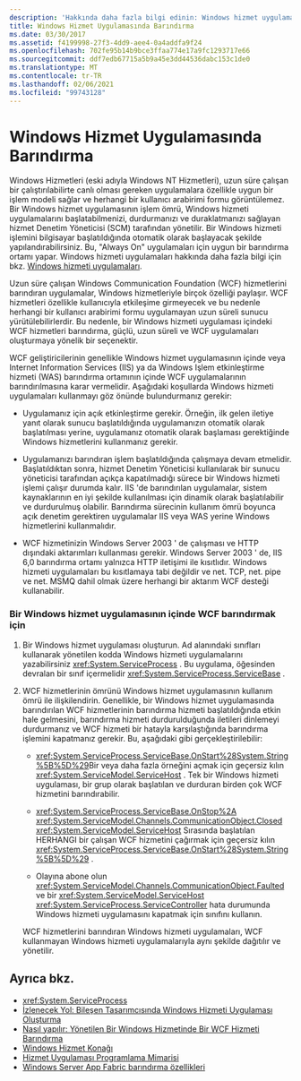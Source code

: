 ```yaml
---
description: 'Hakkında daha fazla bilgi edinin: Windows hizmet uygulamasında barındırma'
title: Windows Hizmet Uygulamasında Barındırma
ms.date: 03/30/2017
ms.assetid: f4199998-27f3-4dd9-aee4-0a4addfa9f24
ms.openlocfilehash: 702fe95b14b9bce3ffaa774e17a9fc1293717e66
ms.sourcegitcommit: ddf7edb67715a5b9a45e3dd44536dabc153c1de0
ms.translationtype: MT
ms.contentlocale: tr-TR
ms.lasthandoff: 02/06/2021
ms.locfileid: "99743128"
---
```

# <a name="hosting-in-a-windows-service-application"></a>Windows Hizmet Uygulamasında Barındırma

Windows Hizmetleri (eski adıyla Windows NT Hizmetleri), uzun süre çalışan bir çalıştırılabilirte canlı olması gereken uygulamalara özellikle uygun bir işlem modeli sağlar ve herhangi bir kullanıcı arabirimi formu görüntülemez. Bir Windows hizmet uygulamasının işlem ömrü, Windows hizmeti uygulamalarını başlatabilmenizi, durdurmanızı ve duraklatmanızı sağlayan hizmet Denetim Yöneticisi (SCM) tarafından yönetilir. Bir Windows hizmeti işlemini bilgisayar başlatıldığında otomatik olarak başlayacak şekilde yapılandırabilirsiniz. Bu, "Always On" uygulamaları için uygun bir barındırma ortamı yapar. Windows hizmeti uygulamaları hakkında daha fazla bilgi için bkz. [Windows hizmeti uygulamaları](https://go.microsoft.com/fwlink/?LinkId=89450).  
  
 Uzun süre çalışan Windows Communication Foundation (WCF) hizmetlerini barındıran uygulamalar, Windows hizmetleriyle birçok özelliği paylaşır. WCF hizmetleri özellikle kullanıcıyla etkileşime girmeyecek ve bu nedenle herhangi bir kullanıcı arabirimi formu uygulamayan uzun süreli sunucu yürütülebilirlerdir. Bu nedenle, bir Windows hizmeti uygulaması içindeki WCF hizmetleri barındırma, güçlü, uzun süreli ve WCF uygulamaları oluşturmaya yönelik bir seçenektir.  
  
 WCF geliştiricilerinin genellikle Windows hizmet uygulamasının içinde veya Internet Information Services (IIS) ya da Windows Işlem etkinleştirme hizmeti (WAS) barındırma ortamının içinde WCF uygulamalarının barındırılmasına karar vermelidir. Aşağıdaki koşullarda Windows hizmeti uygulamaları kullanmayı göz önünde bulundurmanız gerekir:  
  
- Uygulamanız için açık etkinleştirme gerekir. Örneğin, ilk gelen iletiye yanıt olarak sunucu başlatıldığında uygulamanızın otomatik olarak başlatılması yerine, uygulamanız otomatik olarak başlaması gerektiğinde Windows hizmetlerini kullanmanız gerekir.  
  
- Uygulamanızı barındıran işlem başlatıldığında çalışmaya devam etmelidir. Başlatıldıktan sonra, hizmet Denetim Yöneticisi kullanılarak bir sunucu yöneticisi tarafından açıkça kapatılmadığı sürece bir Windows hizmeti işlemi çalışır durumda kalır. IIS 'de barındırılan uygulamalar, sistem kaynaklarının en iyi şekilde kullanılması için dinamik olarak başlatılabilir ve durdurulmuş olabilir. Barındırma sürecinin kullanım ömrü boyunca açık denetim gerektiren uygulamalar IIS veya WAS yerine Windows hizmetlerini kullanmalıdır.  
  
- WCF hizmetinizin Windows Server 2003 ' de çalışması ve HTTP dışındaki aktarımları kullanması gerekir. Windows Server 2003 ' de, IIS 6,0 barındırma ortamı yalnızca HTTP iletişimi ile kısıtlıdır. Windows hizmeti uygulamaları bu kısıtlamaya tabi değildir ve net. TCP, net. pipe ve net. MSMQ dahil olmak üzere herhangi bir aktarım WCF desteği kullanabilir.  
  
### <a name="to-host-wcf-inside-of-a-windows-service-application"></a>Bir Windows hizmet uygulamasının içinde WCF barındırmak için  
  
1. Bir Windows hizmet uygulaması oluşturun. Ad alanındaki sınıfları kullanarak yönetilen kodda Windows hizmeti uygulamalarını yazabilirsiniz <xref:System.ServiceProcess> . Bu uygulama, öğesinden devralan bir sınıf içermelidir <xref:System.ServiceProcess.ServiceBase> .  
  
2. WCF hizmetlerinin ömrünü Windows hizmet uygulamasının kullanım ömrü ile ilişkilendirin. Genellikle, bir Windows hizmet uygulamasında barındırılan WCF hizmetlerinin barındırma hizmeti başlatıldığında etkin hale gelmesini, barındırma hizmeti durdurulduğunda iletileri dinlemeyi durdurmanız ve WCF hizmeti bir hatayla karşılaştığında barındırma işlemini kapatmanız gerekir. Bu, aşağıdaki gibi gerçekleştirilebilir:  
  
    - <xref:System.ServiceProcess.ServiceBase.OnStart%28System.String%5B%5D%29>Bir veya daha fazla örneğini açmak için geçersiz kılın <xref:System.ServiceModel.ServiceHost> . Tek bir Windows hizmeti uygulaması, bir grup olarak başlatılan ve durduran birden çok WCF hizmetini barındırabilir.  
  
    - <xref:System.ServiceProcess.ServiceBase.OnStop%2A> <xref:System.ServiceModel.Channels.CommunicationObject.Closed> <xref:System.ServiceModel.ServiceHost> Sırasında başlatılan HERHANGI bir çalışan WCF hizmetini çağırmak için geçersiz kılın <xref:System.ServiceProcess.ServiceBase.OnStart%28System.String%5B%5D%29> .  
  
    - Olayına abone olun <xref:System.ServiceModel.Channels.CommunicationObject.Faulted> ve bir <xref:System.ServiceModel.ServiceHost> <xref:System.ServiceProcess.ServiceController> hata durumunda Windows hizmeti uygulamasını kapatmak için sınıfını kullanın.  
  
     WCF hizmetlerini barındıran Windows hizmeti uygulamaları, WCF kullanmayan Windows hizmeti uygulamalarıyla aynı şekilde dağıtılır ve yönetilir.  
  
## <a name="see-also"></a>Ayrıca bkz.

- <xref:System.ServiceProcess>
- [İzlenecek Yol: Bileşen Tasarımcısında Windows Hizmeti Uygulaması Oluşturma](https://go.microsoft.com/fwlink/?LinkId=94875)
- [Nasıl yapılır: Yönetilen Bir Windows Hizmetinde Bir WCF Hizmeti Barındırma](how-to-host-a-wcf-service-in-a-managed-windows-service.md)
- [Windows Hizmet Konağı](../samples/windows-service-host.md)
- [Hizmet Uygulaması Programlama Mimarisi](https://go.microsoft.com/fwlink/?LinkId=94876)
- [Windows Server App Fabric barındırma özellikleri](/previous-versions/appfabric/ee677189(v=azure.10))
